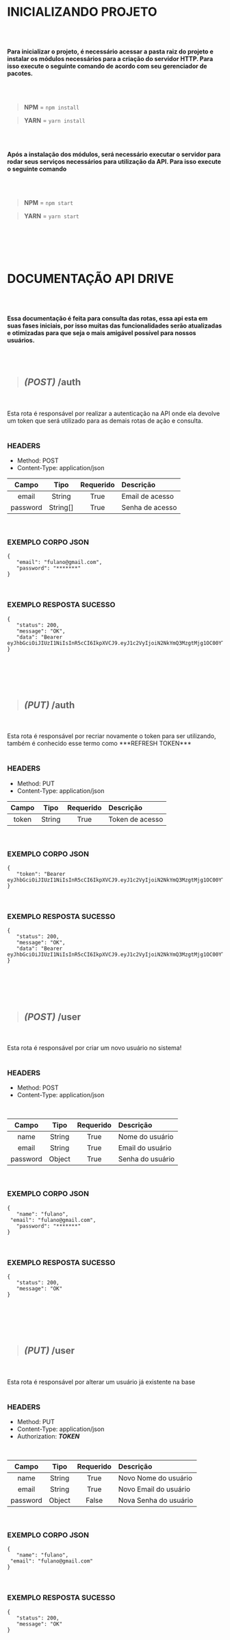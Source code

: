 # INICIALIZANDO PROJETO

<br>
<br>

**Para inicializar o projeto, é necessário acessar a pasta raiz do projeto e instalar os módulos necessários para a criação do servidor HTTP. Para isso execute o seguinte comando de acordo com seu gerenciador de pacotes.**

<br>
<br>

> **NPM** = `npm install`

> **YARN** = `yarn install`


<br>
<br>

**Após a instalação dos módulos, será necessário executar o servidor para rodar seus serviços necessários para utilização da API. Para isso execute o seguinte comando**

<br>
<br>

> **NPM** = `npm start`

> **YARN** = `yarn start`


<br>
<br>
<br>
<br>


# DOCUMENTAÇÃO API DRIVE

<br>
<br>

**Essa documentação é feita para consulta das rotas, essa api esta em suas fases iniciais, por isso muitas das funcionalidades serão atualizadas e otimizadas para que seja o mais amigável possível para nossos usuários.**

<br>
<br>

> ## *(POST)* /auth

 <br/>
 <br/>
  Esta rota é responsável por realizar a autenticação na API onde ela devolve um token que será utilizado para as demais rotas de ação e consulta.
 <br/>
 <br/>

### HEADERS

* Method: POST
* Content-Type: application/json

 
 | Campo | Tipo | Requerido | Descrição |
| :------: | :----: | :----: | :---- |
| email | String | True | Email de acesso |
| password | String[] | True | Senha de acesso |

<br>

### EXEMPLO CORPO JSON

 ```
 {
	"email": "fulano@gmail.com",
	"password": "*******"
 }
 ```

<br>

### EXEMPLO RESPOSTA SUCESSO

 ```
 {
	"status": 200,
	"message": "OK",
	"data": "Bearer eyJhbGciOiJIUzI1NiIsInR5cCI6IkpXVCJ9.eyJ1c2VyIjoiN2NkYmQ3MzgtMjg1OC00YTQ4LWJhMmUtYTc4ZTZkYjE5M2Y3IiwiZXhwaXJlZCI6MTY2NzkxNTUwMy42NzUyOTZ9.c8uiHYy52FcqIZ0Aqytmzf97nV0mBmUz7nvYHJURKeo"
}
 ```

<br>
<br>
<br>
<br>


> ## *(PUT)* /auth

 <br/>
 <br/>
  Esta rota é responsável por recriar novamente o token para ser utilizando, também é conhecido esse termo como ***REFRESH TOKEN***
 <br/>
 <br/>

### HEADERS

* Method: PUT
* Content-Type: application/json

 
 | Campo | Tipo | Requerido | Descrição |
| :------: | :----: | :----: | :---- |
| token | String | True | Token de acesso |
<br>

### EXEMPLO CORPO JSON

 ```
 {
	"token": "Bearer eyJhbGciOiJIUzI1NiIsInR5cCI6IkpXVCJ9.eyJ1c2VyIjoiN2NkYmQ3MzgtMjg1OC00YTQ4LWJhMmUtYTc4ZTZkYjE5M2Y3IiwiZXhwaXJlZCI6MTY2NzkxNTUwMy42NzUyOTZ9.c8uiHYy52FcqIZ0Aqytmzf97nV0mBmUz7nvYHJURKeo"
 }
 ```

<br>

### EXEMPLO RESPOSTA SUCESSO

 ```
 {
	"status": 200,
	"message": "OK",
	"data": "Bearer eyJhbGciOiJIUzI1NiIsInR5cCI6IkpXVCJ9.eyJ1c2VyIjoiN2NkYmQ3MzgtMjg1OC00YTQ4LWJhMmUtYTc4ZTZkYjE5M2Y3IiwiZXhwaXJlZCI6MTY2NzkxNTUwMy42NzUyOTZ9.c8uiHYy52FcqIZ0Aqytmzf97nV0mBmUz7nvYHJURKeo"
}
 ```

<br>
<br>
<br>
<br>

> ## *(POST)* /user

 <br/>
 <br/>
  Esta rota é responsável por criar um novo usuário no sistema!
 <br/>
 <br/>

### HEADERS
  
* Method: POST
* Content-Type: application/json

<br>

| Campo | Tipo | Requerido | Descrição |
| :------: | :----: | :----: | :---- |
| name | String | True | Nome do usuário |
| email | String | True | Email do usuário |
| password | Object | True | Senha do usuário |

<br>

### EXEMPLO CORPO JSON

 ```
 {
	"name": "fulano",
  "email": "fulano@gmail.com",
	"password": "*******"
 }
 ```

<br>

### EXEMPLO RESPOSTA SUCESSO

 ```
 {
	"status": 200,
	"message": "OK"
}
 ```

<br>
<br>
<br>
<br>

> ## *(PUT)* /user

 <br/>
 <br/>
  Esta rota é responsável por alterar um usuário já existente na base
 <br/>
 <br/>

### HEADERS
  
* Method: PUT
* Content-Type: application/json
* Authorization: ***TOKEN***

<br>

| Campo | Tipo | Requerido | Descrição |
| :------: | :----: | :----: | :---- |
| name | String | True | Novo Nome do usuário |
| email | String | True | Novo Email do usuário |
| password | Object | False | Nova Senha do usuário |

<br>

### EXEMPLO CORPO JSON

 ```
 {
	"name": "fulano",
  "email": "fulano@gmail.com"
 }
 ```

<br>

### EXEMPLO RESPOSTA SUCESSO

 ```
 {
	"status": 200,
	"message": "OK"
}
 ```

<br>
<br>
<br>
<br>

> ## *(DELETE)* /user

 <br/>
 <br/>
  Esta rota é responsável por excluir um usuário existente na base.
 <br/>
 <br/>

### HEADERS
  
* Method: DELETE
* Authorization: ***TOKEN***

<br>

### EXEMPLO RESPOSTA SUCESSO

 ```
 {
	"status": 200,
	"message": "OK"
}
 ```

<br>
<br>
<br>
<br>

> ## *(PUT)* /user

 <br/>
 <br/>
  Esta rota é responsável por alterar um usuário já existente na base
 <br/>
 <br/>

### HEADERS
  
* Method: PUT
* Content-Type: application/json
* Authorization: ***TOKEN***

<br>

| Campo | Tipo | Requerido | Descrição |
| :------: | :----: | :----: | :---- |
| name | String | True | Novo Nome do usuário |
| email | String | True | Novo Email do usuário |
| password | Object | False | Nova Senha do usuário |

<br>

### EXEMPLO CORPO JSON

 ```
 {
	"name": "fulano",
  "email": "fulano@gmail.com"
 }
 ```

<br>

### EXEMPLO RESPOSTA SUCESSO

 ```
 {
	"status": 200,
	"message": "OK"
}
 ```

<br>
<br>
<br>
<br>

> ## *(POST)* /drive

 <br/>
 <br/>
  Esta rota é responsável por realizar o upload de um arquivo para dentro do sistema.
 <br/>
 <br/>

### HEADERS
  
* Method: POST
* Authorization: ***TOKEN***

<br>

<br>

| Campo | Tipo | Requerido | Descrição |
| :------: | :----: | :----: | :---- |
| content | String | True | Conteudo do arquivo em BASE64 |
| filename | String | True | Nome que será dado ao arquivo, precisa conter sua extensão |

<br>

### EXEMPLO CORPO JSON

 ```
 {
	"content": "T2zhLCBpc3NvIOkgYXBlbmFzIHVtIHRlc3Rl",
  "filename": "arquivo.txt"
 }
 ```

<br>

### EXEMPLO RESPOSTA SUCESSO

 ```
 {
	"status": 200,
	"message": "OK"
}
 ```

<br>
<br>
<br>
<br>


> ## *(GET)* /drive/:driveUUID

 <br/>
 <br/>
  Esta rota é responsável por realizar o download de um arquivo, onde será devolvido o arquivo que está sendo solicitado
 <br/>
 <br/>

### HEADERS
  
* Method: GET
* Authorization: ***TOKEN***

<br>
<br>
<br>
<br>


> ## *(GET)* /drive

 <br/>
 <br/>
  Esta rota é responsável por listar todos os arquivos que foram carregados no sistema.
 <br/>
 <br/>

### HEADERS
  
* Method: GET
* Authorization: ***TOKEN***

<br>

<br>

### EXEMPLO RESPOSTA SUCESSO

 ```
 {
	"status": 200,
	"message": "OK"
  "data": [
      {
        "filename": "arquivo.txt",
        "uuid": "3d0ca315-aff9–4fc2-be61–3b76b9a2d798"
      }
  ]
}
 ```

<br>
<br>
<br>
<br>


> ## *(PUT)* /drive/:driveUUID

 <br/>
 <br/>
  Esta rota é responsável por realizar por atualizar um arquivo, será inicialmente apenas alterado seu nome
 <br/>
 <br/>

### HEADERS
  
* Method: PUT
* Authorization: ***TOKEN***

<br>

<br>

| Campo | Tipo | Requerido | Descrição |
| :------: | :----: | :----: | :---- |
| filename | String | True | Nome que será dado ao arquivo, precisa conter sua extensão |

<br>

### EXEMPLO CORPO JSON

 ```
 {
  "filename": "arquivo.txt"
 }
 ```

<br>

### EXEMPLO RESPOSTA SUCESSO

 ```
 {
	"status": 200,
	"message": "OK"
}
 ```

<br>
<br>
<br>
<br>




